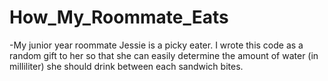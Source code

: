 # How_My_Roommate_Eats

-My junior year roommate Jessie is a picky eater. I wrote this code as a random gift to her so that she can easily determine the amount of water (in milliliter) she should drink between each sandwich bites.
